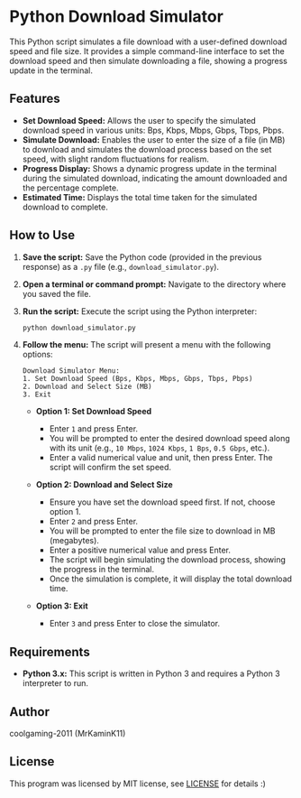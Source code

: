 # Python Download Simulator

This Python script simulates a file download with a user-defined download speed and file size. It provides a simple command-line interface to set the download speed and then simulate downloading a file, showing a progress update in the terminal.

## Features

* **Set Download Speed:** Allows the user to specify the simulated download speed in various units: Bps, Kbps, Mbps, Gbps, Tbps, Pbps.
* **Simulate Download:** Enables the user to enter the size of a file (in MB) to download and simulates the download process based on the set speed, with slight random fluctuations for realism.
* **Progress Display:** Shows a dynamic progress update in the terminal during the simulated download, indicating the amount downloaded and the percentage complete.
* **Estimated Time:** Displays the total time taken for the simulated download to complete.

## How to Use

1.  **Save the script:** Save the Python code (provided in the previous response) as a `.py` file (e.g., `download_simulator.py`).

2.  **Open a terminal or command prompt:** Navigate to the directory where you saved the file.

3.  **Run the script:** Execute the script using the Python interpreter:
    ```bash
    python download_simulator.py
    ```

4.  **Follow the menu:** The script will present a menu with the following options:
    ```
    Download Simulator Menu:
    1. Set Download Speed (Bps, Kbps, Mbps, Gbps, Tbps, Pbps)
    2. Download and Select Size (MB)
    3. Exit
    ```

    * **Option 1: Set Download Speed**
        * Enter `1` and press Enter.
        * You will be prompted to enter the desired download speed along with its unit (e.g., `10 Mbps`, `1024 Kbps`, `1 Bps`, `0.5 Gbps`, etc.).
        * Enter a valid numerical value and unit, then press Enter. The script will confirm the set speed.

    * **Option 2: Download and Select Size**
        * Ensure you have set the download speed first. If not, choose option 1.
        * Enter `2` and press Enter.
        * You will be prompted to enter the file size to download in MB (megabytes).
        * Enter a positive numerical value and press Enter.
        * The script will begin simulating the download process, showing the progress in the terminal.
        * Once the simulation is complete, it will display the total download time.

    * **Option 3: Exit**
        * Enter `3` and press Enter to close the simulator.

## Requirements

* **Python 3.x:** This script is written in Python 3 and requires a Python 3 interpreter to run.

## Author

coolgaming-2011 (MrKaminK11)

## License

This program was licensed by MIT license, see [LICENSE](LICENSE) for details :)
